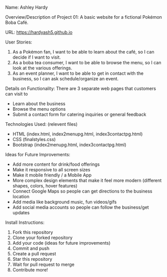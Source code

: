 Name: Ashley Hardy

Overview/Description of Project 01: A basic website for a fictional Pokémon Boba Café. 

URL: https://hardyash5.github.io

User Stories: 
1. As a Pokémon fan, I want to be able to learn about the café, so I can decide if I want to visit. 
2. As a boba tea consumer, I want to be able to browse the menu, so I can look at the various offerings. 
3. As an event planner, I want to be able to get in contact with the business, so I can ask schedule/organize an event. 

Details on Functionality: There are 3 separate web pages that customers can visit to 
- Learn about the business
- Browse the menu options
- Submit a contact form for catering inquiries or general feedback

Technologies Used: (relevent files) 
- HTML (index.html, index2menupg.html, index3contactpg.html) 
- CSS (finalstyles.css) 
- Bootstrap (index2menupg.html, index3contactpg.html) 

Ideas for Future Improvements: 
- Add more content for drink/food offerings 
- Make it responsive to all screen sizes 
- Make it mobile friendly / a Mobile App 
- More complex design elements that make it feel more modern (different shapes, colors, hover features) 
- Connect Google Maps so people can get directions to the business location
- Add media like background music, fun videos/gifs
- Add social media accounts so people can follow the business/get updates

Install Instructions:
1. Fork this repository
2. Clone your forked repository
3. Add your code (ideas for future improvements)
4. Commit and push
5. Create a pull request
6. Star this repository
7. Wait for pull request to merge
8. Contribute more! 
